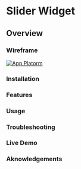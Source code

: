 # Slider Widget

## Overview


### Wireframe
[![App Platorm](https://doimages.nyc3.cdn.digitaloceanspaces.com/002Blog/0-BLOG-BANNERS/app_platform.png)](https://www.digitalocean.com/products/app-platform)

### Installation


### Features


### Usage


### Troubleshooting


### Live Demo


### Aknowledgements
